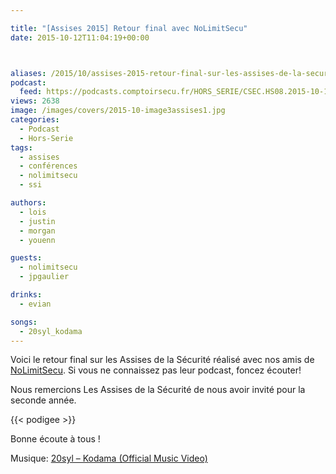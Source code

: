 ```yaml
---

title: "[Assises 2015] Retour final avec NoLimitSecu"
date: 2015-10-12T11:04:19+00:00



aliases: /2015/10/assises-2015-retour-final-sur-les-assises-de-la-securite-2015-avec-nolimitsecu/
podcast:
  feed: https://podcasts.comptoirsecu.fr/HORS_SERIE/CSEC.HS08.2015-10-12.ASSISES_JOUR3.mp3
views: 2638
image: /images/covers/2015-10-image3assises1.jpg
categories:
  - Podcast
  - Hors-Serie
tags:
  - assises
  - conférences
  - nolimitsecu
  - ssi

authors:
  - lois
  - justin
  - morgan
  - youenn

guests:
  - nolimitsecu
  - jpgaulier

drinks:
  - evian

songs:
  - 20syl_kodama
---
```


Voici le retour final sur les Assises de la Sécurité réalisé avec nos amis de [NoLimitSecu](http://www.nolimitsecu.fr/). Si vous ne connaissez pas leur podcast, foncez écouter!

Nous remercions Les Assises de la Sécurité de nous avoir invité pour la seconde année.

{{< podigee >}}

Bonne écoute à tous !

Musique: [20syl – Kodama (Official Music Video)](https://www.youtube.com/watch?v=65oZD-7gJYE)

